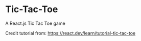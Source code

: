 # Tic-Tac-Toe
A React.js Tic Tac Toe game

Credit tutorial from:  https://react.dev/learn/tutorial-tic-tac-toe
